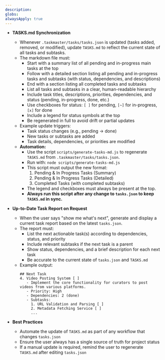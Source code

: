 ```yaml
---
description: 
globs: 
alwaysApply: true
---
```

- **TASKS.md Synchronization**
  - Whenever `.taskmaster/tasks/tasks.json` is updated (tasks added, removed, or modified), update `TASKS.md` to reflect the current state of all tasks and subtasks.
  - The markdown file must:
    - Start with a summary list of all pending and in-progress main tasks at the top
    - Follow with a detailed section listing all pending and in-progress tasks and subtasks (with status, dependencies, and descriptions)
    - End with a section listing all completed tasks and subtasks
    - List all tasks and subtasks in a clear, human-readable hierarchy
    - Include task titles, descriptions, priorities, dependencies, and status (pending, in-progress, done, etc.)
    - Use checkboxes for status: `[ ]` for pending, `[~]` for in-progress, `[x]` for done
    - Include a legend for status symbols at the top
    - Be regenerated in full to avoid drift or partial updates
  - Example update triggers:
    - Task status changes (e.g., pending → done)
    - New tasks or subtasks are added
    - Task details, dependencies, or priorities are modified
  - **Automation:**
    - Use the script `scripts/generate-tasks-md.js` to regenerate `TASKS.md` from `.taskmaster/tasks/tasks.json`.
    - Run with: `node scripts/generate-tasks-md.js`
    - This script must output the new format:
      1. Pending & In Progress Tasks (Summary)
      2. Pending & In Progress Tasks (Detailed)
      3. Completed Tasks (with completed subtasks)
    - The legend and checkboxes must always be present at the top.
    - **Always run this script after any change to `tasks.json` to keep `TASKS.md` in sync.**

- **Up-to-Date Task Report on Request**
  - When the user says "show me what's next", generate and display a current task report based on the latest `tasks.json`.
  - The report must:
    - List the next actionable task(s) according to dependencies, status, and priority
    - Include relevant subtasks if the next task is a parent
    - Show status, dependencies, and a brief description for each next task
    - Be accurate to the current state of `tasks.json` and `TASKS.md`
  - Example output:
    ```
    ## Next Task
    4. Video Posting System [ ]
       - Implement the core functionality for curators to post videos from various platforms.
       - Priority: High
       - Dependencies: 2 (done)
       - Subtasks:
         1. URL Validation and Parsing [ ]
         2. Metadata Fetching Service [ ]
         ...
    ```

- **Best Practices**
  - Automate the update of `TASKS.md` as part of any workflow that changes `tasks.json`
  - Ensure the user always has a single source of truth for project status
  - If a manual update is required, remind the user to regenerate `TASKS.md` after editing `tasks.json`
